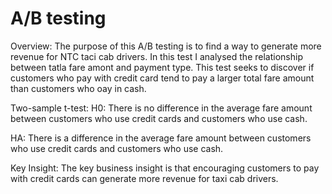 # A/B testing  

Overview: The purpose of this A/B testing is to find a way to generate more revenue for NTC taci cab drivers. In this test I analysed the relationship between tatla fare amont and payment type. This test seeks to discover if customers who pay with credit card tend to pay a larger total fare amount than customers who oay in cash. 

Two-sample t-test: 
H0: There is no difference in the average fare amount between customers who use credit cards and customers who use cash.  

HA: There is a difference in the average fare amount between customers who use credit cards and customers who use cash.  

Key Insight: The key business insight is that encouraging customers to pay with credit cards can generate more revenue for taxi cab drivers.
